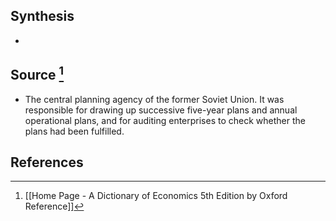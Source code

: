 ## Synthesis
- 
## Source [^1]
- The central planning agency of the former Soviet Union. It was responsible for drawing up successive five-year plans and annual operational plans, and for auditing enterprises to check whether the plans had been fulfilled.
## References

[^1]: [[Home Page - A Dictionary of Economics 5th Edition by Oxford Reference]]